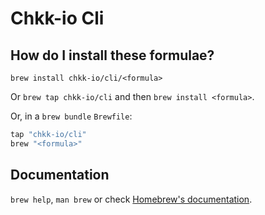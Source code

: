 # Chkk-io Cli

## How do I install these formulae?

`brew install chkk-io/cli/<formula>`

Or `brew tap chkk-io/cli` and then `brew install <formula>`.

Or, in a `brew bundle` `Brewfile`:

```ruby
tap "chkk-io/cli"
brew "<formula>"
```

## Documentation

`brew help`, `man brew` or check [Homebrew's documentation](https://docs.brew.sh).
